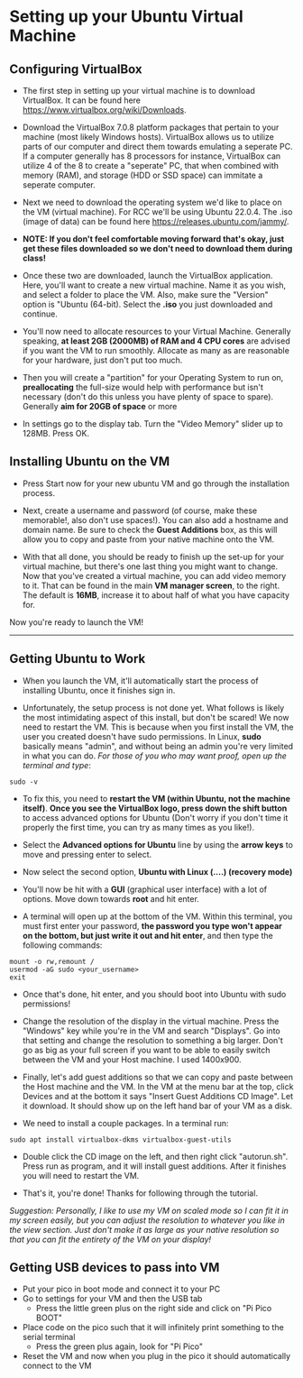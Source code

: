 # **Setting up your Ubuntu Virtual Machine**

## **Configuring VirtualBox**
+ The first step in setting up your virtual machine is to download VirtualBox. It can be found here https://www.virtualbox.org/wiki/Downloads.

+ Download the VirtualBox 7.0.8 platform packages that pertain to your machine (most likely Windows hosts). VirtualBox allows us to utilize parts of our computer and direct them towards emulating a seperate PC. If a computer generally has 8 processors for instance, VirtualBox can utilize 4 of the 8 to create a "seperate" PC, that when combined with memory (RAM), and storage (HDD or SSD space) can immitate a seperate computer.

+ Next we need to download the operating system we'd like to place on the VM (virtual machine). For RCC we'll be using Ubuntu 22.0.4. The .iso (image of data) can be found here https://releases.ubuntu.com/jammy/.

+ **NOTE: If you don't feel comfortable moving forward that's okay, just get these files downloaded so we don't need to download them during class!**

+ Once these two are downloaded, launch the VirtualBox application. Here, you'll want to create a new virtual machine. Name it as you wish, and select a folder to place the VM. Also, make sure the "Version" option is "Ubuntu (64-bit). Select the **.iso** you just downloaded and continue.

+ You'll now need to allocate resources to your Virtual Machine. Generally speaking, **at least 2GB (2000MB) of RAM and 4 CPU cores** are advised if you want the VM to run smoothly. Allocate as many as are reasonable for your hardware, just don't put too much.

+ Then you will create a "partition" for your Operating System to run on, **preallocating** the full-size would help with performance but isn't necessary (don't do this unless you have plenty of space to spare). Generally **aim for 20GB of space** or more

<!-- + Go into settings for the VM you've just created. We want to "insert" our CD of ubuntu which is the **.iso** you just downloaded. Under attributes is a small button with an image of a disk on it. Click that then add the **.iso** you downloaded. This way when you start up the VM, it will boot from the "CD" which is the installation CD for ubuntu22.04
![alt text](images/vm_settings_iso.png "Title") -->

+ In settings go to the display tab. Turn the "Video Memory" slider up to 128MB. Press OK.

## **Installing Ubuntu on the VM**
+ Press Start now for your new ubuntu VM and go through the installation process.
  
+ Next, create a username and password (of course, make these memorable!, also don't use spaces!). You can also add a hostname and domain name. Be sure to check the **Guest Additions** box, as this will allow you to copy and paste from your native machine onto the VM.

+ With that all done, you should be ready to finish up the set-up for your virtual machine, but there's one last thing you might want to change. Now that you've created a virtual machine, you can add video memory to it. That can be found in the main **VM manager screen**, to the right. The default is **16MB**, increase it to about half of what you have capacity for.

Now you're ready to launch the VM!

---

## **Getting Ubuntu to Work**
+ When you launch the VM, it'll automatically start the process of installing Ubuntu, once it finishes sign in.

+ Unfortunately, the setup process is not done yet. What follows is likely the most intimidating aspect of this install, but don't be scared! We now need to restart the VM. This is because when you first install the VM, the user you created doesn't have sudo permissions. In Linux, **sudo** basically means "admin", and without being an admin you're very limited in what you can do. *For those of you who may want proof, open up the terminal and type*:

```
sudo -v
```

+ To fix this, you need to **restart the VM (within Ubuntu, not the machine itself)**. **Once you see the VirtualBox logo, press down the shift button** to access advanced options for Ubuntu (Don't worry if you don't time it properly the first time, you can try as many times as you like!).

+ Select the **Advanced options for Ubuntu** line by using the **arrow keys** to move and pressing enter to select.

+ Now select the second option, **Ubuntu with Linux (....) (recovery mode)**

+ You'll now be hit with a **GUI** (graphical user interface) with a lot of options. Move down towards **root** and hit enter.

+ A terminal will open up at the bottom of the VM. Within this terminal, you must first enter your password, **the password you type won't appear on the bottom, but just write it out and hit enter**, and then type the following commands:

```
mount -o rw,remount /
usermod -aG sudo <your_username>
exit
```

+ Once that's done, hit enter, and you should boot into Ubuntu with sudo permissions!

+ Change the resolution of the display in the virtual machine. Press the "Windows" key while you're in the VM and search "Displays". Go into that setting and change the resolution to something a big larger. Don't go as big as your full screen if you want to be able to easily switch between the VM and your Host machine. I used 1400x900.

+ Finally, let's add guest additions so that we can copy and paste between the Host machine and the VM. In the VM at the menu bar at the top, click Devices and at the bottom it says "Insert Guest Additions CD Image". Let it download. It should show up on the left hand bar of your VM as a disk.

+ We need to install a couple packages. In a terminal run:
```
sudo apt install virtualbox-dkms virtualbox-guest-utils
```
+ Double click the CD image on the left, and then right click "autorun.sh". Press run as program, and it will install guest additions. After it finishes you will need to restart the VM. 

+ That's it, you're done! Thanks for following through the tutorial.


*Suggestion: Personally, I like to use my VM on scaled mode so I can fit it in my screen easily, but you can adjust the resolution to whatever you like in the view section. Just don't make it as large as your native resolution so that you can fit the entirety of the VM on your display!*


## Getting USB devices to pass into VM
+ Put your pico in boot mode and connect it to your PC
+ Go to settings for your VM and then the USB tab
  + Press the little green plus on the right side and click on "Pi Pico BOOT"
+ Place code on the pico such that it will infinitely print something to the serial terminal
  + Press the green plus again, look for "Pi Pico"
+ Reset the VM and now when you plug in the pico it should automatically connect to the VM